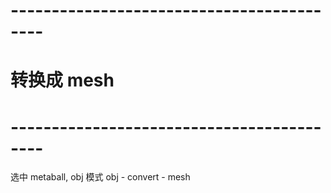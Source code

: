 

# 




# ------------------------------------------ #
#           转换成 mesh
# ------------------------------------------ #
选中 metaball, obj 模式
obj - convert - mesh


























